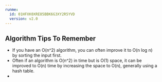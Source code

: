 ```yaml
---
runme:
  id: 01HFXK0XRE85BBK6G3XY2R5YVD
  version: v2.0
---
```


## Algorithm Tips To Remember

- If you have an O(n^2) algorithm, you can often improve it to O(n log n) by sorting the input first.
- Often if an algorithm is O(n^2) in time but is O(1) space, it can be improved to O(n) time by increasing the space to O(n), generally using a hash table.
- 